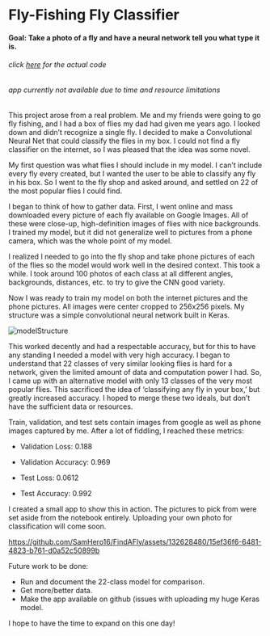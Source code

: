 # Fly-Fishing Fly Classifier
#### Goal: Take a photo of a fly and have a neural network tell you what type it is.
###### *click [here](ModelingNotebook13Classes.ipynb) for the actual code*
###### *app currently not available due to time and resource limitations*


This project arose from a real problem. Me and my friends were going to go fly fishing, and I had a box of flies my dad had given me years ago. I looked down and didn’t recognize a single fly. I decided to make a Convolutional Neural Net that could classify the flies in my box. I could not find a fly classifier on the internet, so I was pleased that the idea was some novel. 

My first question was what flies I should include in my model. I can’t include every fly every created, but I wanted the user to be able to classify any fly in his box. So I went to the fly shop and asked around, and settled on 22 of the most popular flies I could find. 

I began to think of how to gather data. First, I went online and mass downloaded every picture of each fly available on Google Images. All of these were close-up, high-definition images of flies with nice backgrounds. I trained my model, but it did not generalize well to pictures from a phone camera, which was the whole point of my model.

I realized I needed to go into the fly shop and take phone pictures of each of the flies so the model would work well in the desired context. This took a while. I took around 100 photos of each class at all different angles, backgrounds, distances, etc. to try to give the CNN good variety. 

Now I was ready to train my model on both the internet pictures and the phone pictures. All images were center cropped to 256x256 pixels. My structure was a simple convolutional neural network built in Keras.

![modelStructure](https://github.com/SamHero16/FindAFly/assets/132628480/25316eb5-4fed-4b73-954a-7e3a97862a99)

This worked decently and had a respectable accuracy, but for this to have any standing I needed a model with very high accuracy.  I began to understand that 22 classes of very similar looking flies is hard for a network, given the limited amount of data and computation power I had. So, I came up with an alternative model with only 13 classes of the very most popular flies. This sacrificed the idea of ‘classifying any fly in your box,’ but greatly increased accuracy. I hoped to merge these two ideals, but don’t have the sufficient data or resources.  

Train, validation, and test sets contain images from google as well as phone images captured by me. After a lot of fiddling, I reached these metrics: 

- Validation Loss: 0.188
- Validation Accuracy: 0.969

- Test Loss: 0.0612
- Test Accuracy: 0.992

I created a small app to show this in action. The pictures to pick from were set aside from the notebook entirely. Uploading your own photo for classification will come soon. 

https://github.com/SamHero16/FindAFly/assets/132628480/15ef36f6-6481-4823-b761-d0a52c50899b

Future work to be done:
- Run and document the 22-class model for comparison.
- Get more/better data.
- Make the app available on github (issues with uploading my huge Keras model.

I hope to have the time to expand on this one day!






